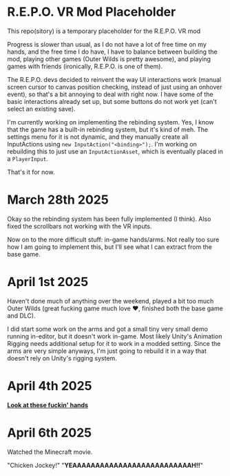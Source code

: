 # R.E.P.O. VR Mod Placeholder

This repo(sitory) is a temporary placeholder for the R.E.P.O. VR mod

Progress is slower than usual, as I do not have a lot of free time on my hands, and the free time I do have, I have to balance between building the mod, playing other games (Outer Wilds is pretty awesome), and playing games with friends (ironically, R.E.P.O. is one of them).

The R.E.P.O. devs decided to reinvent the way UI interactions work (manual screen cursor to canvas position checking, instead of just using an onhover event), so that's a bit annoying to deal with right now. I have some of the basic interactions already set up, but some buttons do not work yet (can't select an existing save).

I'm currently working on implementing the rebinding system. Yes, I know that the game has a built-in rebinding system, but it's kind of meh. The settings menu for it is not dynamic, and they manually create all InputActions using `new InputAction("<binding>");`. I'm working on rebuilding this to just use an `InputActionAsset`, which is eventually placed in a `PlayerInput`.

That's it for now.

# March 28th 2025

Okay so the rebinding system has been fully implemented (I think). Also fixed the scrollbars not working with the VR inputs.

Now on to the more difficult stuff: in-game hands/arms. Not really too sure how I am going to implement this, but I'll see what I can extract from the base game.

# April 1st 2025

Haven't done much of anything over the weekend, played a bit too much Outer Wilds (great fucking game much love :heart:, finished both the base game and DLC).

I did start some work on the arms and got a small tiny very small demo running in-editor, but it doesn't work in-game. Most likely Unity's Animation Rigging needs additional setup for it to work in a modded setting. Since the arms are very simple anyways, I'm just going to rebuild it in a way that doesn't rely on Unity's rigging system.

# April 4th 2025

[**Look at these fuckin' hands**](https://bsky.app/profile/daxcess.io/post/3lly5pmgens2n)

# April 6th 2025

Watched the Minecraft movie.

"Chicken Jockey!"
"**YEAAAAAAAAAAAAAAAAAAAAAAAAAAH!!**"
